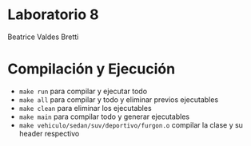 # Laboratorio 8
Beatrice Valdes Bretti

# Compilación y Ejecución
- `make run` para compilar y ejecutar todo 
- `make all` para compilar y todo y eliminar previos ejecutables
- `make clean` para eliminar los ejecutables
- `make main` para compilar todo y generar ejecutables
- `make vehiculo/sedan/suv/deportivo/furgon.o` compilar la clase y su header respectivo